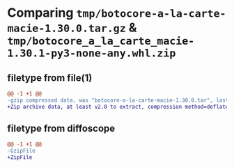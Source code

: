 # Comparing `tmp/botocore-a-la-carte-macie-1.30.0.tar.gz` & `tmp/botocore_a_la_carte_macie-1.30.1-py3-none-any.whl.zip`

## filetype from file(1)

```diff
@@ -1 +1 @@
-gzip compressed data, was "botocore-a-la-carte-macie-1.30.0.tar", last modified: Tue Jul  4 01:44:48 2023, max compression
+Zip archive data, at least v2.0 to extract, compression method=deflate
```

## filetype from diffoscope

```diff
@@ -1 +1 @@
-GzipFile
+ZipFile
```

